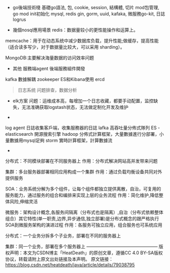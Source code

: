 * go後端技術棧
基礎go語法, 包, cookie, session, 結構體, 切片
mod包管理, go mod init初始化
mysql, redis
gin, gorm, uuid, kafaka, 微服務go-kit, 日誌logrus

* 幾個nosql應用場景
redis：数据量较小的更性能操作和运算上。

memcache：用于在动态系统中减少数据库负载，提升性能;做缓存，提高性能（适合读多写少，对于数据量比较大，可以采用 sharding）。

MongoDB:主要解决海量数据的访问效率问题

* 其他
服務端agent
後端服務組件開發

kafka  數據解耦
zookeeper
ES和Kibana使用
ercd

> 日志系统
问题排查，数据分析

- elk方案
问题：运维成本高，每增加一个日志收藏，都要手动配置，监控缺失，无法准确获取logstash状态，无法做定制化开发及维护

- 
log agent 日誌收集客戶端，收集服務器的日誌
lafka 高吞吐量分佈式隊列
ES - elasticsearch 開源搜索引擎
hadoop 分佈式計算框架，大量數據進行分部署，小量數據用mysql足夠
storm 實時計算框架，計算數據流


- 
分布式：不同模块部署在不同服务器上 
作用：分布式解决网站高并发带来问题

集群：多台服务器部署相同应用构成一个集群 
作用：通过负载均衡设备共同对外提供服务

SOA：业务系统分解为多个组件，让每个组件都独立提供离散，自治，可复用的服务能力，通过服务的组合和编排来实现上层的业务流程 
作用：简化维护,降低整体风险,伸缩灵活

微服务：架构设计概念,各服务间隔离（分布式也是隔离）,自治（分布式依赖整体组合）其它特性(单一职责,边界,异步通信,独立部署)是分布式概念的跟严格执行SOA到微服务架构的演进过程 
作用：各服务可独立应用，组合服务也可系统应用

分布式：一个业务分拆多个子业务，部署在不同的服务器上

集群：同一个业务，部署在多个服务器上
————————————————
版权声明：本文为CSDN博主「HeatDeath」的原创文章，遵循CC 4.0 BY-SA版权协议，转载请附上原文出处链接及本声明。
原文链接：https://blog.csdn.net/heatdeath/java/article/details/79038795